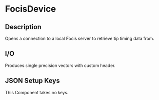 # FocisDevice

## Description

Opens a connection to a local Focis server to retrieve tip timing data from.

## I/O

Produces single precision vectors with custom header.

## JSON Setup Keys

This Component takes no keys.



